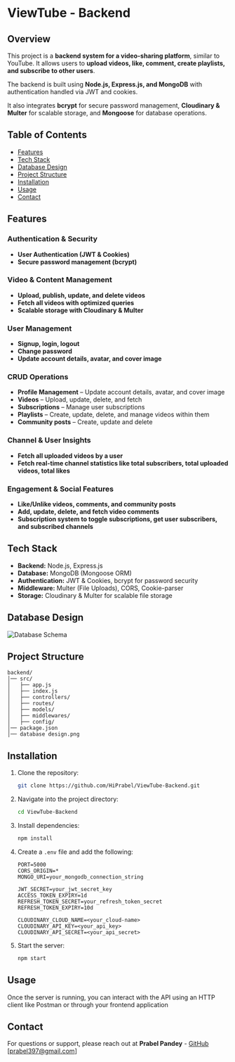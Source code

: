 # ViewTube - Backend

## Overview

This project is a **backend system for a video-sharing platform**, similar to YouTube. It allows users to **upload videos, like, comment, create playlists, and subscribe to other users**. 

The backend is built using **Node.js, Express.js, and MongoDB** with authentication handled via JWT and cookies. 

It also integrates **bcrypt** for secure password management, **Cloudinary & Multer** for scalable storage, and **Mongoose** for database operations.

## Table of Contents

- [Features](#features)
- [Tech Stack](#tech-stack)
- [Database Design](#database-design)
- [Project Structure](#project-structure)
- [Installation](#installation)
- [Usage](#usage)
- [Contact](#contact)

## Features

### **Authentication & Security**

- **User Authentication (JWT & Cookies)**
- **Secure password management (bcrypt)**

### **Video & Content Management**

- **Upload, publish, update, and delete videos**
- **Fetch all videos with optimized queries**
- **Scalable storage with Cloudinary & Multer**

### **User Management**

- **Signup, login, logout**
- **Change password**
- **Update account details, avatar, and cover image**

### **CRUD Operations**

- **Profile Management** – Update account details, avatar, and cover image
- **Videos** – Upload, update, delete, and fetch
- **Subscriptions** – Manage user subscriptions
- **Playlists** – Create, update, delete, and manage videos within them
- **Community posts** – Create, update and delete

### **Channel & User Insights**

- **Fetch all uploaded videos by a user**
- **Fetch real-time channel statistics like total subscribers, total uploaded videos, total likes**

### **Engagement & Social Features**

- **Like/Unlike videos, comments, and community posts**
- **Add, update, delete, and fetch video comments**
- **Subscription system to toggle subscriptions, get user subscribers, and subscribed channels**

## Tech Stack

- **Backend:** Node.js, Express.js
- **Database:** MongoDB (Mongoose ORM)
- **Authentication:** JWT & Cookies, bcrypt for password security
- **Middleware:** Multer (File Uploads), CORS, Cookie-parser
- **Storage:** Cloudinary & Multer for scalable file storage

## Database Design

![Database Schema](database-design.png)

## Project Structure

```
backend/
│── src/
│   ├── app.js                 
│   ├── index.js               
│   ├── controllers/           
│   ├── routes/                
│   ├── models/                
│   ├── middlewares/           
│   ├── config/                
│── package.json              
│── database design.png        
```

## Installation

1. Clone the repository:
   ```sh
   git clone https://github.com/HiPrabel/ViewTube-Backend.git
   ```
2. Navigate into the project directory:
   ```sh
   cd ViewTube-Backend
   ```
3. Install dependencies:
   ```sh
   npm install
   ```
4. Create a `.env` file and add the following:
   ```env
   PORT=5000
   CORS_ORIGIN=*
   MONGO_URI=your_mongodb_connection_string
   
   JWT_SECRET=your_jwt_secret_key
   ACCESS_TOKEN_EXPIRY=1d
   REFRESH_TOKEN_SECRET=your_refresh_token_secret
   REFRESH_TOKEN_EXPIRY=10d

   CLOUDINARY_CLOUD_NAME=<your_cloud-name>
   CLOUDINARY_API_KEY=<your_api_key>
   CLOUDINARY_API_SECRET=<your_api_secret>
   ```
5. Start the server:
   ```sh
   npm start
   ```

## Usage

Once the server is running, you can interact with the API using an HTTP client like Postman or through your frontend application

## Contact

For questions or support, please reach out at **Prabel Pandey** - [GitHub](https://github.com/HiPrabel) [prabel397@gmail.com]

